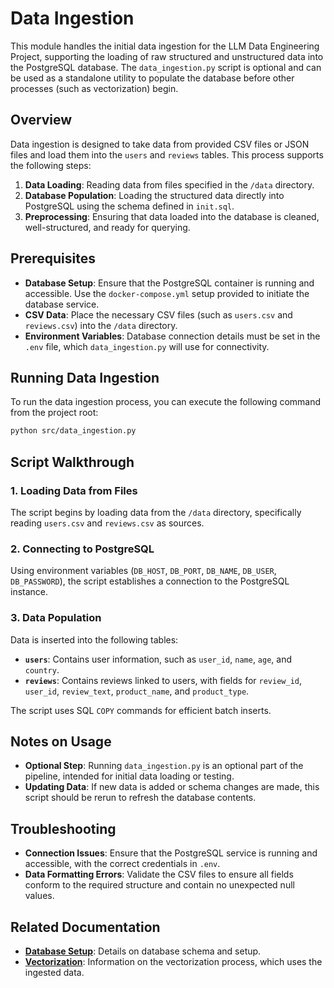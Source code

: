 
# Data Ingestion

This module handles the initial data ingestion for the LLM Data Engineering Project, supporting the loading of raw structured and unstructured data into the PostgreSQL database. The `data_ingestion.py` script is optional and can be used as a standalone utility to populate the database before other processes (such as vectorization) begin.

## Overview

Data ingestion is designed to take data from provided CSV files or JSON files and load them into the `users` and `reviews` tables. This process supports the following steps:
1. **Data Loading**: Reading data from files specified in the `/data` directory.
2. **Database Population**: Loading the structured data directly into PostgreSQL using the schema defined in `init.sql`.
3. **Preprocessing**: Ensuring that data loaded into the database is cleaned, well-structured, and ready for querying.

## Prerequisites

- **Database Setup**: Ensure that the PostgreSQL container is running and accessible. Use the `docker-compose.yml` setup provided to initiate the database service.
- **CSV Data**: Place the necessary CSV files (such as `users.csv` and `reviews.csv`) into the `/data` directory.
- **Environment Variables**: Database connection details must be set in the `.env` file, which `data_ingestion.py` will use for connectivity.

## Running Data Ingestion

To run the data ingestion process, you can execute the following command from the project root:

```bash
python src/data_ingestion.py
```

## Script Walkthrough

### 1. Loading Data from Files

The script begins by loading data from the `/data` directory, specifically reading `users.csv` and `reviews.csv` as sources.

### 2. Connecting to PostgreSQL

Using environment variables (`DB_HOST`, `DB_PORT`, `DB_NAME`, `DB_USER`, `DB_PASSWORD`), the script establishes a connection to the PostgreSQL instance.

### 3. Data Population

Data is inserted into the following tables:

- **`users`**: Contains user information, such as `user_id`, `name`, `age`, and `country`.
- **`reviews`**: Contains reviews linked to users, with fields for `review_id`, `user_id`, `review_text`, `product_name`, and `product_type`.

The script uses SQL `COPY` commands for efficient batch inserts.

## Notes on Usage

- **Optional Step**: Running `data_ingestion.py` is an optional part of the pipeline, intended for initial data loading or testing.
- **Updating Data**: If new data is added or schema changes are made, this script should be rerun to refresh the database contents.

## Troubleshooting

- **Connection Issues**: Ensure that the PostgreSQL service is running and accessible, with the correct credentials in `.env`.
- **Data Formatting Errors**: Validate the CSV files to ensure all fields conform to the required structure and contain no unexpected null values.

## Related Documentation

- **[Database Setup](database_setup.md)**: Details on database schema and setup.
- **[Vectorization](vectorization.md)**: Information on the vectorization process, which uses the ingested data.
